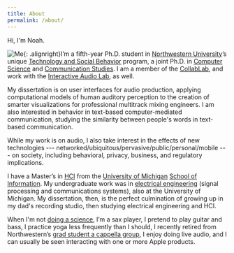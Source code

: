 ```yaml
---
title: About
permalink: /about/
---
```


Hi, I'm Noah.

![Me]({{site.baseurl}}/images/me_fordshoot.png){: .alignright}I’m a fifth-year Ph.D. student in [Northwestern University](http://www.northwestern.edu)’s unique [Technology and Social Behavior](http://tsb.northwestern.edu/) program, a joint Ph.D. in [Computer Science](http://eecs.northwestern.edu/) and [Communication Studies](http://www.communication.northwestern.edu/). I am a member of the [CollabLab](http://collablab.northwestern.edu/), and work with the [Interactive Audio Lab](http://music.cs.northwestern.edu/), as well.

My dissertation is on user interfaces for audio production, applying computational models of human auditory perception to the creation of smarter visualizations for professional multitrack mixing engineers. I am also interested in behavior in text-based computer-mediated communication, studying the similarity between people's words in text-based communication.

While my work is on audio, I also take interest in the effects of new technologies --- networked/&#8203;ubiquitous/&#8203;pervasive/&#8203;public/&#8203;personal/&#8203;mobile --- on society, including behavioral, privacy, business, and regulatory implications.

I have a Master’s in [HCI](http://www.si.umich.edu/academics/msi/human-computer-interaction-hci) from the [University of Michigan](http://www.umich.edu/) [School of Information](http://www.si.umich.edu/). My undergraduate work was in <a title="U of M EECS" href="http://www.eecs.umich.edu/">electrical engineering</a> (signal processing and communications systems), also at the University of Michigan. My dissertation, then, is the perfect culmination of growing up in my dad's recording studio, then studying electrical engineering and HCI.

When I'm not [doing a science](https://twitter.com/SarcasticRover), I’m a sax player, I pretend to play guitar and bass, I practice yoga less frequently than I should, I recently retired from Northwestern’s [grad student a cappella group](http://sites.northwestern.edu/nutones/), I enjoy doing live audio, and I can usually be seen interacting with one or more Apple products.
